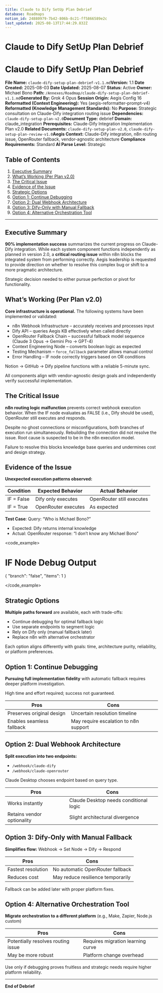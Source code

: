 ```yaml
---
title: Claude to Dify SetUp Plan Debrief
database: Roadmaps
notion_id: 24880979-7b42-806b-8c21-ff5866589e2c
last_updated: 2025-08-13T17:44:29.832Z
---
```


# Claude to Dify SetUp Plan Debrief


# Claude to Dify SetUp Plan Debrief


**File Name:** `claude-dify-setup-plan-debrief-v1.1.md`**Version:** 1.1
**Date Created:** 2025-08-03
**Date Updated:** 2025-08-07
**Status:** Active
**Owner:** Michael Bono
**Path:** `/Annexes/Roadmap/claude-dify-setup-plan-debrief-v1.1.md`**Generated By:** Grok 4 Opus
**Session Origin:** Aegis Config 16
**Reformatted (Context Engineering):** Yes (aegis-reformatter-prompt-v4)
**Reformatted (Knowledge Management Standards):** No
**Purpose:** Strategic consultation on Claude-Dify integration routing issue
**Dependencies:** `claude-dify-setup-plan-v2.0`**Document Type:** debrief
**Domain:** claude\_integration
**Prerequisites:** Claude-Dify Integration Implementation Plan v2.0
**Related Documents:** `claude-dify-setup-plan-v2.0`, `claude-dify-setup-plan-review-v1.0`**Aegis Context:** Claude-Dify integration, n8n routing issue, OpenRouter fallback, vendor-agnostic architecture
**Compliance Requirements:** Standard
**AI Parse Level:** Strategic


## Table of Contents

1. [Executive Summary](https://www.notion.so/240809797b4280558421ed0009719549?v=240809797b4281c5b14b000ce3ff6199&p=248809797b42806b8c21ff5866589e2c&pm=s#executive-summary)
2. [What’s Working (Per Plan v2.0)](https://www.notion.so/240809797b4280558421ed0009719549?v=240809797b4281c5b14b000ce3ff6199&p=248809797b42806b8c21ff5866589e2c&pm=s#whats-working-per-plan-v20)
3. [The Critical Issue](https://www.notion.so/240809797b4280558421ed0009719549?v=240809797b4281c5b14b000ce3ff6199&p=248809797b42806b8c21ff5866589e2c&pm=s#the-critical-issue)
4. [Evidence of the Issue](https://www.notion.so/240809797b4280558421ed0009719549?v=240809797b4281c5b14b000ce3ff6199&p=248809797b42806b8c21ff5866589e2c&pm=s#evidence-of-the-issue)
5. [Strategic Options](https://www.notion.so/240809797b4280558421ed0009719549?v=240809797b4281c5b14b000ce3ff6199&p=248809797b42806b8c21ff5866589e2c&pm=s#strategic-options)
6. [Option 1: Continue Debugging](https://www.notion.so/240809797b4280558421ed0009719549?v=240809797b4281c5b14b000ce3ff6199&p=248809797b42806b8c21ff5866589e2c&pm=s#option-1-continue-debugging)
7. [Option 2: Dual Webhook Architecture](https://www.notion.so/240809797b4280558421ed0009719549?v=240809797b4281c5b14b000ce3ff6199&p=248809797b42806b8c21ff5866589e2c&pm=s#option-2-dual-webhook-architecture)
8. [Option 3: Dify-Only with Manual Fallback](https://www.notion.so/240809797b4280558421ed0009719549?v=240809797b4281c5b14b000ce3ff6199&p=248809797b42806b8c21ff5866589e2c&pm=s#option-3-dify-only-with-manual-fallback)
9. [Option 4: Alternative Orchestration Tool](https://www.notion.so/240809797b4280558421ed0009719549?v=240809797b4281c5b14b000ce3ff6199&p=248809797b42806b8c21ff5866589e2c&pm=s#option-4-alternative-orchestration-tool)

---


## Executive Summary


**90% implementation success** summarizes the current progress on Claude-Dify integration. While each system component functions independently as planned in version 2.0, a **critical routing issue** within n8n blocks the integrated system from performing correctly. Aegis leadership is requested to provide direction on whether to resolve this complex bug or shift to a more pragmatic architecture.


<important>


Strategic decision needed to either pursue perfection or pivot for functionality.


</important>


## What’s Working (Per Plan v2.0)


**Core infrastructure is operational.** The following systems have been implemented or validated:

- n8n Webhook Infrastructure – accurately receives and processes input
- Dify API – queries Aegis KB effectively when called directly
- OpenRouter Fallback Chain – successful fallback model sequence (Claude 3 Opus → Gemini Pro → GPT-4)
- Context Engineering Node – converts boolean logic as expected
- Testing Mechanism – `force_fallback` parameter allows manual control
- Error Handling – IF node correctly triggers based on OR conditions

<example>


Notion → GitHub → Dify pipeline functions with a reliable 5-minute sync.


</example>


<thinking>


All components align with vendor-agnostic design goals and independently verify successful implementation.


</thinking>


## The Critical Issue


**n8n routing logic malfunction** prevents correct webhook execution behavior. When the IF node evaluates as FALSE (i.e., Dify should be used), OpenRouter still executes and responds.


<context>


Despite no ghost connections or misconfigurations, both branches of execution run simultaneously. Rebuilding the connection did not resolve the issue. Root cause is suspected to be in the n8n execution model.


</context>


<important>


Failure to resolve this blocks knowledge base queries and undermines cost and design strategy.


</important>


## Evidence of the Issue


**Unexpected execution patterns observed:**


| Condition  | Expected Behavior   | Actual Behavior           |
| ---------- | ------------------- | ------------------------- |
| IF = False | Dify only executes  | OpenRouter still executes |
| IF = True  | OpenRouter executes | As expected               |


**Test Case**:
Query: “Who is Michael Bono?”

- Expected: Dify returns internal knowledge
- Actual: OpenRouter response: “I don’t know any Michael Bono”

\<code\_example>


# IF Node Debug Output


{
"branch": "false",
"items": 1
}


\</code\_example>


## Strategic Options


**Multiple paths forward** are available, each with trade-offs:

- Continue debugging for optimal fallback logic
- Use separate endpoints to segment logic
- Rely on Dify only (manual fallback later)
- Replace n8n with alternative orchestrator

<thinking>


Each option aligns differently with goals: time, architecture purity, reliability, or platform preferences.


</thinking>


## Option 1: Continue Debugging


**Pursuing full implementation fidelity** with automatic fallback requires deeper platform investigation.


<answer>


High time and effort required; success not guaranteed.


</answer>


| Pros                      | Cons                                  |
| ------------------------- | ------------------------------------- |
| Preserves original design | Uncertain resolution timeline         |
| Enables seamless fallback | May require escalation to n8n support |


## Option 2: Dual Webhook Architecture


**Split execution into two endpoints:**

- `/webhook/claude-dify`
- `/webhook/claude-openrouter`

<example>


Claude Desktop chooses endpoint based on query type.


</example>


| Pros                       | Cons                                   |
| -------------------------- | -------------------------------------- |
| Works instantly            | Claude Desktop needs conditional logic |
| Retains vendor optionality | Slight architectural divergence        |


## Option 3: Dify-Only with Manual Fallback


**Simplifies flow:** Webhook → Set Node → Dify → Respond


| Pros               | Cons                              |
| ------------------ | --------------------------------- |
| Fastest resolution | No automatic OpenRouter fallback  |
| Reduces cost       | May reduce resilience temporarily |


<important>


Fallback can be added later with proper platform fixes.


</important>


## Option 4: Alternative Orchestration Tool


**Migrate orchestration to a different platform** (e.g., Make, Zapier, Node.js custom)


| Pros                               | Cons                              |
| ---------------------------------- | --------------------------------- |
| Potentially resolves routing issue | Requires migration learning curve |
| May be more robust                 | Platform change overhead          |


<thinking>


Use only if debugging proves fruitless and strategic needs require higher platform reliability.


</thinking>


---


**End of Debrief**

